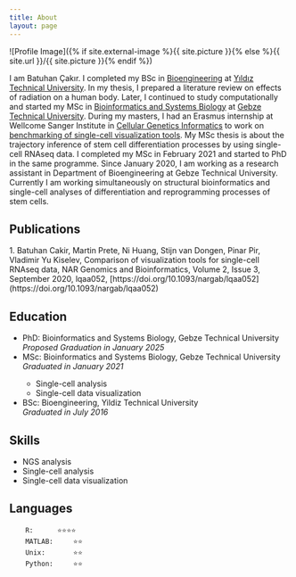 ```yaml
---
title: About
layout: page
---
```

![Profile Image]({% if site.external-image %}{{ site.picture }}{% else %}{{ site.url }}/{{ site.picture }}{% endif %})

I am Batuhan Çakır. I completed my BSc in [Bioengineering](http://www.bioeng.yildiz.edu.tr/en/) at [Yıldız Technical University](http://www.yildiz.edu.tr/). In my thesis, I prepared a literature review on effects of radiation on a human body. Later, I continued to study computationally and started my MSc in [Bioinformatics and Systems Biology](http://www.gtu.edu.tr/bioeng) at [Gebze Technical University](http://www.gtu.edu.tr/?languageId=2). During my masters, I had an Erasmus internship at Wellcome Sanger Institute in [Cellular Genetics Informatics](https://www.sanger.ac.uk/science/groups/cellular-genetics-informatics) to work on [benchmarking of single-cell visualization tools](https://doi.org/10.1093/nargab/lqaa052). My MSc thesis is about the trajectory inference of stem cell differentiation processes by using single-cell RNAseq data. I completed my MSc in February 2021 and started to PhD in the same programme. Since January 2020, I am working as a research assistant in Department of Bioengineering at Gebze Technical University. Currently I am working simultaneously on structural bioinformatics and single-cell analyses of differentiation and reprogramming processes of stem cells.

<h2>Publications</h2>
1. Batuhan Cakir, Martin Prete, Ni Huang, Stijn van Dongen, Pinar Pir, Vladimir Yu Kiselev, Comparison of visualization tools for single-cell RNAseq data, NAR Genomics and Bioinformatics, Volume 2, Issue 3, September 2020, lqaa052, [https://doi.org/10.1093/nargab/lqaa052](https://doi.org/10.1093/nargab/lqaa052)

<h2>Education</h2>
<ul class="skill-list">
	<li>PhD: Bioinformatics and Systems Biology, Gebze Technical University
	<br><i>Proposed Graduation in January 2025</i></li>
	<li>MSc: Bioinformatics and Systems Biology, Gebze Technical University  
	<br><i>Graduated in January 2021</i></li>
<ul class="skill-list">
	<li>Single-cell analysis </li>
	<li>Single-cell data visualization</li>
</ul>
	<li>BSc: Bioengineering, Yildiz Technical University
	<br><i>Graduated in July 2016</i></li>
</ul>

<h2>Skills</h2>

<ul class="skill-list">
	<li>NGS analysis</li>
	<li>Single-cell analysis</li>
	<li>Single-cell data visualization</li>
</ul>

<h2>Languages</h2>

		R:		⭐⭐⭐⭐
		MATLAB:		⭐⭐
		Unix: 		⭐⭐
		Python: 	⭐⭐
	